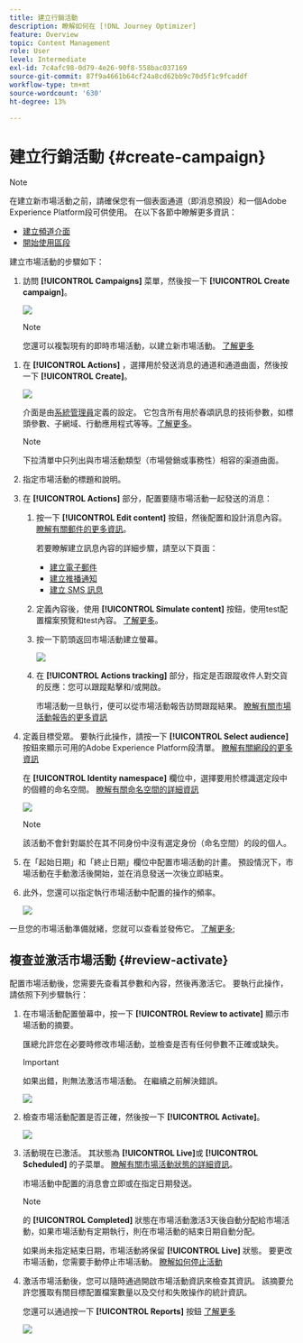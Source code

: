 ```yaml
---
title: 建立行銷活動
description: 瞭解如何在 [!DNL Journey Optimizer]
feature: Overview
topic: Content Management
role: User
level: Intermediate
exl-id: 7c4afc98-0d79-4e26-90f8-558bac037169
source-git-commit: 87f9a4661b64cf24a8cd62bb9c70d5f1c9fcaddf
workflow-type: tm+mt
source-wordcount: '630'
ht-degree: 13%

---
```


# 建立行銷活動 {#create-campaign}

>[!NOTE]
>
>在建立新市場活動之前，請確保您有一個表面通道（即消息預設）和一個Adobe Experience Platform段可供使用。 在以下各節中瞭解更多資訊：
>
>* [建立頻道介面](../configuration/channel-surfaces.md)
>* [開始使用區段](../segment/about-segments.md)


建立市場活動的步驟如下：

1. 訪問 **[!UICONTROL Campaigns]** 菜單，然後按一下 **[!UICONTROL Create campaign]**。

   ![](assets/create-campaign.png)

   >[!NOTE]
   >
   >您還可以複製現有的即時市場活動，以建立新市場活動。 [了解更多](modify-stop-campaign.md#duplicate) <!-- check if only live campaigns-->

<!--1. In the **[!UICONTROL Properties]** section, specify when you want to execute the campaign:

    * **[!UICONTROL Scheduled]**: execute the campaign immediately or on a specified date. Scheduled campaigns are aimed at sending **marketing** type messages.
    * **[!UICONTROL API-triggered]**: execute the campaign using an API call. API-triggered campaigns are aimed at sending **transactional** messages, i.e. messages sent out following an action performed by an individual: password reset, card abandonment etc. [Learn how to trigger a campaign using APIs](api-triggered-campaigns.md)-->

1. 在 **[!UICONTROL Actions]** ，選擇用於發送消息的通道和通道曲面，然後按一下 **[!UICONTROL Create]**。

   ![](assets/create-campaign-action.png)

   介面是由[系統管理員](../start/path/administrator.md)定義的設定。 它包含所有用於春頌訊息的技術參數，如標頭參數、子網域、行動應用程式等等。[了解更多](../configuration/channel-surfaces.md)。

   >[!NOTE]
   >
   >下拉清單中只列出與市場活動類型（市場營銷或事務性）相容的渠道曲面。

1. 指定市場活動的標題和說明。

   <!--To test the content of your message, toggle the **[!UICONTROL Content experiment]** option on. This allows you to test multiple variables of a delivery on populations samples, in order to define which treatment has the biggest impact on the targeted population.[Learn more about content experiment](../campaigns/content-experiment.md).-->

1. 在 **[!UICONTROL Actions]** 部分，配置要隨市場活動一起發送的消息：

   1. 按一下 **[!UICONTROL Edit content]** 按鈕，然後配置和設計消息內容。 [瞭解有關郵件的更多資訊](../messages/get-started-content.md)。

      若要瞭解建立訊息內容的詳細步驟，請至以下頁面：

      * [建立電子郵件](../messages/create-email.md)
      * [建立推播通知](../messages/create-push.md)
      * [建立 SMS 訊息](../messages/create-sms.md)
   1. 定義內容後，使用 **[!UICONTROL Simulate content]** 按鈕，使用test配置檔案預覽和test內容。 [了解更多](../design/preview.md)。
   1. 按一下箭頭返回市場活動建立螢幕。

      ![](assets/create-campaign-design.png)

   1. 在 **[!UICONTROL Actions tracking]** 部分，指定是否跟蹤收件人對交貨的反應：您可以跟蹤點擊和/或開啟。

      市場活動一旦執行，便可以從市場活動報告訪問跟蹤結果。 [瞭解有關市場活動報告的更多資訊](../reports/campaign-global-report.md)


1. 定義目標受眾。 要執行此操作，請按一下 **[!UICONTROL Select audience]** 按鈕來顯示可用的Adobe Experience Platform段清單。 [瞭解有關網段的更多資訊](../segment/about-segments.md)

   <!-- NOTE For API-triggered campaigns, the audience needs to be set via API call. [Learn more](api-triggered-campaigns.md)-->

   在 **[!UICONTROL Identity namespace]** 欄位中，選擇要用於標識選定段中的個體的命名空間。 [瞭解有關命名空間的詳細資訊](../event/about-creating.md#select-the-namespace)

   ![](assets/create-campaign-namespace.png)

   >[!NOTE]
   >
   >該活動不會針對屬於在其不同身份中沒有選定身份（命名空間）的段的個人。

1. 在「起始日期」和「終止日期」欄位中配置市場活動的計畫。 預設情況下，市場活動在手動激活後開始，並在消息發送一次後立即結束。

1. 此外，您還可以指定執行市場活動中配置的操作的頻率。

   <!-- NOTE For API-triggered campaigns, scheduling at a specific date and time with recurrence is not available as action is triggered via API. However, start and end date are relevant to ensure that, if an API call is made prior of after the window, then those get errored.-->

   ![](assets/create-campaign-schedule.png)

<!--1. If you are are creating an API-triggered campaign, the **[!UICONTROL cURL request]** section allows you to retrieve the **[!UICONTROL Campaign ID]** to use in the API call. [Learn more](api-triggered-campaigns.md)-->

一旦您的市場活動準備就緒，您就可以查看並發佈它。 [了解更多](#review-activate);

## 複查並激活市場活動 {#review-activate}

配置市場活動後，您需要先查看其參數和內容，然後再激活它。 要執行此操作，請依照下列步驟執行：

1. 在市場活動配置螢幕中，按一下 **[!UICONTROL Review to activate]** 顯示市場活動的摘要。

   匯總允許您在必要時修改市場活動，並檢查是否有任何參數不正確或缺失。

   >[!IMPORTANT]
   >
   >如果出錯，則無法激活市場活動。 在繼續之前解決錯誤。

   ![](assets/create-campaign-alerts.png)

1. 檢查市場活動配置是否正確，然後按一下 **[!UICONTROL Activate]**。

   ![](assets/create-campaign-review.png)

1. 活動現在已激活。 其狀態為 **[!UICONTROL Live]**&#x200B;或 **[!UICONTROL Scheduled]** 的子菜單。 [瞭解有關市場活動狀態的詳細資訊](get-started-with-campaigns.md#statuses)。

   市場活動中配置的消息會立即或在指定日期發送。

   >[!NOTE]
   >
   >的 **[!UICONTROL Completed]** 狀態在市場活動激活3天後自動分配給市場活動，如果市場活動有定期執行，則在市場活動的結束日期自動分配。
   >
   >如果尚未指定結束日期，市場活動將保留 **[!UICONTROL Live]** 狀態。 要更改市場活動，您需要手動停止市場活動。 [瞭解如何停止活動](modify-stop-campaign.md)

1. 激活市場活動後，您可以隨時通過開啟市場活動資訊來檢查其資訊。 該摘要允許您獲取有關目標配置檔案數量以及交付和失敗操作的統計資訊。

   您還可以通過按一下 **[!UICONTROL Reports]** 按鈕 [了解更多](../reports/campaign-global-report.md)

   ![](assets/create-campaign-summary.png)
